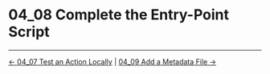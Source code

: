 # 04_08 Complete the Entry-Point Script

<!-- FooterStart -->
---
[← 04_07 Test an Action Locally](../04_07_test_an_action_locally/README.md) | [04_09 Add a Metadata File →](../04_09_add_a_metadata_file/README.md)
<!-- FooterEnd -->
